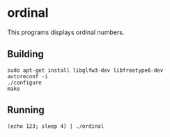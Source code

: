 ordinal
=======

This programs displays ordinal numbers.

Building
--------

    sudo apt-get install libglfw3-dev libfreetype6-dev
    autoreconf -i
    ./configure
    make

Running
-------

    (echo 123; sleep 4) | ./ordinal

